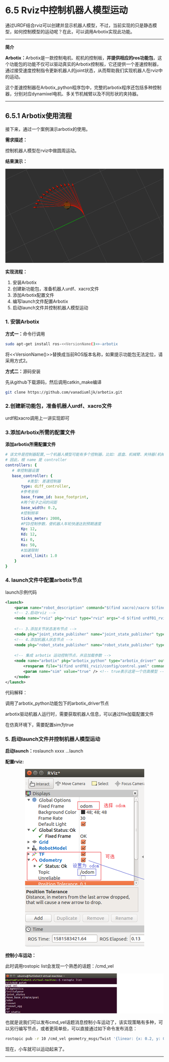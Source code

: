# 6.5 Rviz中控制机器人模型运动

通过URDF结合rviz可以创建并显示机器人模型，不过，当前实现的只是静态模型，如何控制模型的运动呢？在此，可以调用Arbotix实现此功能。

---

<B>简介</B>

<B>Arbotix：</B>Arbotix是一款控制电机、舵机的控制板，<B>并提供相应的ros功能包</B>，这个功能包的功能不仅可以驱动真实的Arbotix控制板，它还提供一个差速控制器，通过接受速度控制指令更新机器人的joint状态，从而帮助我们实现机器人在rviz中的运动。

这个差速控制器在Arbotix_python程序包中，完整的arbotix程序还包括多种控制器，分别对应dynamixel电机、多关节机械臂以及不同形状的夹持器。

---

## 6.5.1 Arbotix使用流程

接下来，通过一个案例演示arbotix的使用。

<B>需求描述：</B>

控制机器人模型在rviz中做圆周运动。

<B>结果演示：</B>

<div align="center">
    <img src="./image/arbotix运动控制.gif" />
</div>

<B>实现流程：</B>

1. 安装Arbotix
2. 创建新功能包，准备机器人urdf、xacro文件
3. 添加Arbotix配置文件
4. 编写launch文件配置Arbotix
5. 启动launch文件并控制机器人模型运动

### 1. 安装Arbotix

<B>方式一：</B>命令行调用

```bash
sudo apt-get install ros-<<VersionName()>>-arbotix
```

将<<VersionName()>>替换成当前ROS版本名称，如果提示功能包无法定位，请采用方式2。

<B>方式二：</B>源码安装

先从github下载源码，然后调用catkin_make编译

```bash
git clone https://github.com/vanadiumljk/arbotix.git
```

### 2.创建新功能包，准备机器人urdf、xacro文件

urdf和xacro调用上一讲实现即可

### 3.添加Arbotix所需的配置文件

<B>添加arbotix所需配置文件</B>

```yaml
# 该文件是控制器配置,一个机器人模型可能有多个控制器，比如: 底盘、机械臂、夹持器(机械手)....
# 因此，根 name 是 controller
controllers: {
   # 单控制器设置
   base_controller: {
          #类型: 差速控制器
       type: diff_controller,
       #参考坐标
       base_frame_id: base_footprint, 
       #两个轮子之间的间距
       base_width: 0.2,
       #控制频率
       ticks_meter: 2000, 
       #PID控制参数，使机器人车轮快速达到预期速度
       Kp: 12, 
       Kd: 12, 
       Ki: 0, 
       Ko: 50, 
       #加速限制
       accel_limit: 1.0 
    }
}
```

### 4. launch文件中配置arbotix节点

launch示例代码

```xml
<launch>
    <param name="robot_description" command="$(find xacro)/xacro $(find urdf01_rviz)/urdf/xacro/car.urdf.xacro" />
    <!-- 2.启动rviz -->
    <node name="rviz" pkg="rviz" type="rviz" args="-d $(find urdf01_rviz)/config/show_mycar.rviz" />

    <!-- 3.添加关节状态发布节点 -->
    <node pkg="joint_state_publisher" name="joint_state_publisher" type="joint_state_publisher" />
    <!-- 4.添加机器人状态节点 -->
    <node pkg="robot_state_publisher" name="robot_state_publisher" type="robot_state_publisher" />
    
    <!-- 集成 arbotix 运动控制节点，并且加载参数 -->
    <node name="arbotix" pkg="arbotix_python" type="arbotix_driver" output="screen">
        <rosparam file="$(find urdf01_rviz)/config/control.yaml" command="load" />
        <param name="sim" value="true" /> <!-- true表示这是一个仿真模型 -->
    </node>
</launch>
```

代码解释：

<node>调用了arbotix_python功能包下的arbotix_driver节点

<rosparam>arbotix驱动机器人运行时，需要获取机器人信息，可以通过file加载配置文件

<param>在仿真环境下，需要配置sim为true

### 5. 启动launch文件并控制机器人模型运动

<B>启动launch：</B>roslaunch xxxx ...launch

<B>配置rviz:</B>

<div align="center">
    <img src="./image/06_arbotix实现01.png" />
</div>

<B>控制小车运动：</B>

此时调用rostopic list会发现一个熟悉的话题：/cmd_vel

<div align="center">
    <img src="./image/07_arbotix实现02.png" />
</div>

也就是说我们可以发布cmd_vel话题消息控制小车运动了，该实现策略有多种，可以另行编写节点，或者更简单些，可以直接通过如下命令发布消息：

```bash
rostopic pub -r 10 /cmd_vel geometry_msgs/Twist '{linear: {x: 0.2, y: 0, z: 0}, angular: {x: 0, y: 0, z: 0.5}}'
```

现在，小车就可以运动起来了。

---